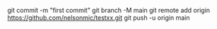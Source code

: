 git commit -m "first commit"
git branch -M main
git remote add origin https://github.com/nelsonmic/testxx.git
git push -u origin main